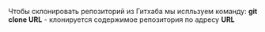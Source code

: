 Чтобы склонировать репозиторий из Гитхаба мы испльзуем команду:
**git clone URL** - клонируется содержимое репозитория по адресу **URL**